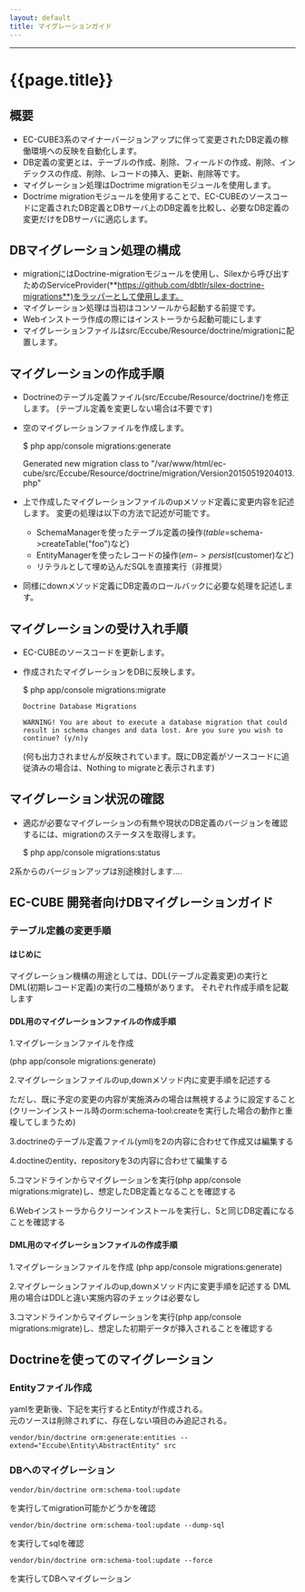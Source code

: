 ```yaml
---
layout: default
title: マイグレーションガイド
---
```


---

# {{page.title}}

## 概要

 - EC-CUBE3系のマイナーバージョンアップに伴って変更されたDB定義の稼働環境への反映を自動化します。
 - DB定義の変更とは、テーブルの作成、削除、フィールドの作成、削除、インデックスの作成、削除、レコードの挿入、更新、削除等です。
 - マイグレーション処理はDoctrime migrationモジュールを使用します。
 - Doctrime migrationモジュールを使用することで、EC-CUBEのソースコードに定義されたDB定義とDBサーバ上のDB定義を比較し、必要なDB定義の変更だけをDBサーバに適応します。

## DBマイグレーション処理の構成

 - migrationにはDoctrine-migrationモジュールを使用し、Silexから呼び出すためのServiceProvider(**https://github.com/dbtlr/silex-doctrine-migrations**)をラッパーとして使用します。
 - マイグレーション処理は当初はコンソールから起動する前提です。
 - Webインストーラ作成の際にはインストーラから起動可能にします
 - マイグレーションファイルはsrc/Eccube/Resource/doctrine/migrationに配置します。

## マイグレーションの作成手順

 - Doctrineのテーブル定義ファイル(src/Eccube/Resource/doctrine/)を修正します。
(テーブル定義を変更しない場合は不要です)

 - 空のマイグレーションファイルを作成します。

   $ php app/console migrations:generate

    Generated new migration class to "/var/www/html/ec-cube/src/Eccube/Resource/doctrine/migration/Version20150519204013.php"

 - 上で作成したマイグレーションファイルのupメソッド定義に変更内容を記述します。 変更の処理は以下の方法で記述が可能です。
   - SchemaManagerを使ったテーブル定義の操作($table=$schema->createTable("foo")など)
   - EntityManagerを使ったレコードの操作($em->persist($customer)など)
   - リテラルとして埋め込んだSQLを直接実行（非推奨）
 - 同様にdownメソッド定義にDB定義のロールバックに必要な処理を記述します。

## マイグレーションの受け入れ手順

 - EC-CUBEのソースコードを更新します。
 - 作成されたマイグレーションをDBに反映します。

   $ php app/console migrations:migrate

       Doctrine Database Migrations

       WARNING! You are about to execute a database migration that could result in schema changes and data lost. Are you sure you wish to continue? (y/n)y

   (何も出力されませんが反映されています。既にDB定義がソースコードに追従済みの場合は、Nothing to migrateと表示されます)

## マイグレーション状況の確認

 - 適応が必要なマイグレーションの有無や現状のDB定義のバージョンを確認するには、migrationのステータスを取得します。

   $ php app/console migrations:status

2系からのバージョンアップは別途検討します....

## EC-CUBE 開発者向けDBマイグレーションガイド

### テーブル定義の変更手順

#### はじめに
マイグレーション機構の用途としては、DDL(テーブル定義変更)の実行とDML(初期レコード定義)の実行の二種類があります。
それぞれ作成手順を記載します

#### DDL用のマイグレーションファイルの作成手順

1.マイグレーションファイルを作成

  (php app/console migrations:generate)

2.マイグレーションファイルのup,downメソッド内に変更手順を記述する

  ただし、既に予定の変更の内容が実施済みの場合は無視するように設定すること
  (クリーンインストール時のorm:schema-tool:createを実行した場合の動作と重複してしまうため)

<script src="http://gist-it.appspot.com/https://github.com/geany-y/ec-cube.github.io/blob/renew/io/Source/migration/DMLMigration.php"></script>

3.doctrineのテーブル定義ファイル(yml)を2の内容に合わせて作成又は編集する

4.doctineのentity、repositoryを3の内容に合わせて編集する

5.コマンドラインからマイグレーションを実行(php app/console migrations:migrate)し、想定したDB定義となることを確認する

6.Webインストーラからクリーンインストールを実行し、5と同じDB定義になることを確認する


#### DML用のマイグレーションファイルの作成手順

1.マイグレーションファイルを作成
  (php app/console migrations:generate)

2.マイグレーションファイルのup,downメソッド内に変更手順を記述する
  DML用の場合はDDLと違い実施内容のチェックは必要なし

<script src="http://gist-it.appspot.com/https://github.com/geany-y/ec-cube.github.io/blob/renew/io/Source/migration/DMLMigration.php"></script>

3.コマンドラインからマイグレーションを実行(php app/console migrations:migrate)し、想定した初期データが挿入されることを確認する


## Doctrineを使ってのマイグレーション

### Entityファイル作成

yamlを更新後、下記を実行するとEntityが作成される。  
元のソースは削除されずに、存在しない項目のみ追記される。  

```
vendor/bin/doctrine orm:generate:entities --extend="Eccube\Entity\AbstractEntity" src
```

### DBへのマイグレーション

```
vendor/bin/doctrine orm:schema-tool:update
```

を実行してmigration可能かどうかを確認

```
vendor/bin/doctrine orm:schema-tool:update --dump-sql
```

を実行してsqlを確認

```
vendor/bin/doctrine orm:schema-tool:update --force
```

を実行してDBへマイグレーション
